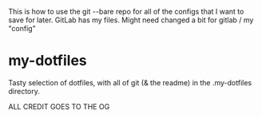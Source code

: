 This is how to use the git --bare repo for all of the configs that I want to save for later.
GitLab has my files.
Might need changed a bit for gitlab / my "config"

# my-dotfiles
Tasty selection of dotfiles, with all of git (&amp; the readme) in the .my-dotfiles directory.


ALL CREDIT GOES TO THE  OG
